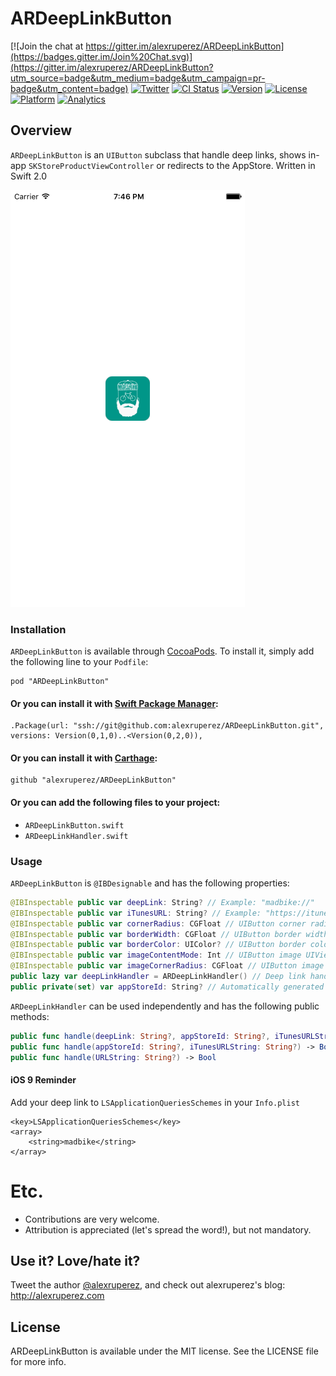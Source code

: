 # ARDeepLinkButton

[![Join the chat at https://gitter.im/alexruperez/ARDeepLinkButton](https://badges.gitter.im/Join%20Chat.svg)](https://gitter.im/alexruperez/ARDeepLinkButton?utm_source=badge&utm_medium=badge&utm_campaign=pr-badge&utm_content=badge)
[![Twitter](http://img.shields.io/badge/contact-@alexruperez-blue.svg?style=flat)](http://twitter.com/alexruperez)
[![CI Status](http://img.shields.io/travis/alexruperez/ARDeepLinkButton.svg?style=flat)](https://travis-ci.org/alexruperez/ARDeepLinkButton)
[![Version](https://img.shields.io/cocoapods/v/ARDeepLinkButton.svg?style=flat)](http://cocoadocs.org/docsets/ARDeepLinkButtong)
[![License](https://img.shields.io/cocoapods/l/ARDeepLinkButton.svg?style=flat)](http://cocoadocs.org/docsets/ARDeepLinkButton)
[![Platform](https://img.shields.io/cocoapods/p/ARDeepLinkButton.svg?style=flat)](http://cocoadocs.org/docsets/ARDeepLinkButton)
[![Analytics](https://ga-beacon.appspot.com/UA-55329295-1/ARDeepLinkButton/readme?pixel)](https://github.com/igrigorik/ga-beacon)

## Overview

`ARDeepLinkButton` is an `UIButton` subclass that handle deep links, shows in-app `SKStoreProductViewController` or redirects to the AppStore. Written in Swift 2.0

![ARDeepLinkButton Screenshot](https://raw.githubusercontent.com/alexruperez/ARDeepLinkButton/master/screenshot.png)

### Installation

`ARDeepLinkButton` is available through [CocoaPods](http://cocoapods.org). To install
it, simply add the following line to your `Podfile`:

    pod "ARDeepLinkButton"

#### Or you can install it with [Swift Package Manager](https://github.com/apple/swift-package-manager):

    .Package(url: "ssh://git@github.com:alexruperez/ARDeepLinkButton.git", versions: Version(0,1,0)..<Version(0,2,0)),

#### Or you can install it with [Carthage](https://github.com/Carthage/Carthage):

    github "alexruperez/ARDeepLinkButton"

#### Or you can add the following files to your project:
* `ARDeepLinkButton.swift`
* `ARDeepLinkHandler.swift`

### Usage

`ARDeepLinkButton` is `@IBDesignable` and has the following properties:

```swift
@IBInspectable public var deepLink: String? // Example: "madbike://"
@IBInspectable public var iTunesURL: String? // Example: "https://itunes.apple.com/us/app/madbike/id1067596651?mt=8"
@IBInspectable public var cornerRadius: CGFloat // UIButton corner radius.
@IBInspectable public var borderWidth: CGFloat // UIButton border width.
@IBInspectable public var borderColor: UIColor? // UIButton border color.
@IBInspectable public var imageContentMode: Int // UIButton image UIViewContentMode value. Example: 1 for .ScaleAspectFit
@IBInspectable public var imageCornerRadius: CGFloat // UIButton image corner radius.
public lazy var deepLinkHandler = ARDeepLinkHandler() // Deep link handler, here you have access to SKStoreProductViewController in order to customize it.
public private(set) var appStoreId: String? // Automatically generated when iTunesURL is setted.
```

`ARDeepLinkHandler` can be used independently and has the following public methods:

```swift
public func handle(deepLink: String?, appStoreId: String?, iTunesURLString: String?) -> Bool
public func handle(appStoreId: String?, iTunesURLString: String?) -> Bool
public func handle(URLString: String?) -> Bool
```

#### iOS 9 Reminder

Add your deep link to `LSApplicationQueriesSchemes` in your `Info.plist`

```plist
<key>LSApplicationQueriesSchemes</key>
<array>
    <string>madbike</string>
</array>
```

# Etc.

* Contributions are very welcome.
* Attribution is appreciated (let's spread the word!), but not mandatory.

## Use it? Love/hate it?

Tweet the author [@alexruperez](http://twitter.com/alexruperez), and check out alexruperez's blog: http://alexruperez.com

## License

ARDeepLinkButton is available under the MIT license. See the LICENSE file for more info.
